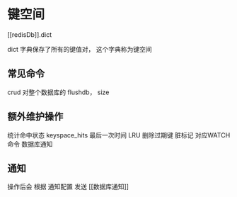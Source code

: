 # 键空间
[[redisDb]].dict

dict 字典保存了所有的键值对， 这个字典称为键空间

## 常见命令
crud
对整个数据库的 flushdb， size 

## 额外维护操作
统计命中状态 keyspace_hits
最后一次时间 LRU
删除过期键
脏标记 对应WATCH命令
数据库通知

## 通知
操作后会 根据 通知配置 发送 [[数据库通知]]
